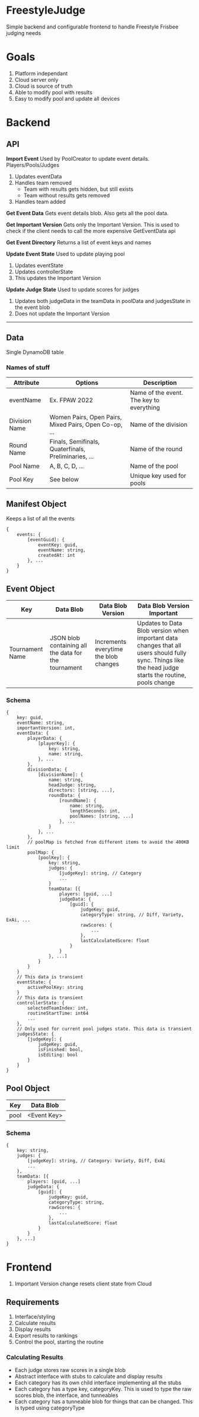 # FreestyleJudge

Simple backend and configurable frontend to handle Freestyle Frisbee judging needs

# Goals
1. Platform independant
2. Cloud server only
3. Cloud is source of truth
4. Able to modify pool with results
5. Easy to modify pool and update all devices

# Backend

## API
**Import Event** Used by PoolCreator to update event details. Players/Pools/Judges
1. Updates eventData
1. Handles team removed
   * Team with results gets hidden, but still exists
   * Team without results gets removed
1. Handles team added

**Get Event Data** Gets event details blob. Also gets all the pool data.

**Get Important Version** Gets only the Important Version. This is used to check if the client needs to call the more expensive GetEventData api

**Get Event Directory** Returns a list of event keys and names

**Update Event State** Used to update playing pool
1. Updates eventState
2. Updates controllerState
3. This updates the Important Version

**Update Judge State** Used to update scores for judges
1. Updates both judgeData in the teamData in poolData and judgesState in the event blob
2. Does not update the Important Version

---

## Data
Single DynamoDB table

### Names of stuff
| Attribute | Options | Description |
| --- | --- | --- |
| eventName | Ex. FPAW 2022| Name of the event. The key to everything |
| Division Name | Women Pairs, Open Pairs, Mixed Pairs, Open Co-op, ... | Name of the division |
| Round Name | Finals, Semifinals, Quaterfinals, Preliminaries, ... | Name of the round |
| Pool Name | A, B, C, D, ... | Name of the pool |
| Pool Key | See below | Unique key used for pools |

## Manifest Object
Keeps a list of all the events
```
{
    events: {
        [eventGuid]: {
            eventKey: guid,
            eventName: string,
            createdAt: int
        }, ...
    }
}
```

## Event Object
| Key | Data Blob | Data Blob Version | Data Blob Version Important |
| --- | --- | --- | --- |
| Tournament Name | JSON blob containing all the data for the tournament | Increments everytime the blob changes | Updates to Data Blob version when important data changes that all users should fully sync. Things like the head judge starts the routine, pools change |

### Schema
```
{
    key: guid,
    eventName: string,
    importantVersion: int,
    eventData: {
        playerData: {
            [playerKey]: {
                key: string,
                name: string,
            }, ...
        },
        divisionData: {
            [divisionName]: {
                name: string,
                headJudge: string,
                directors: [string, ...],
                roundData: {
                    [roundName]: {
                        name: string,
                        lengthSeconds: int,
                        poolNames: [string, ...]
                    }, ...
                }
            }, ...
        },
        // poolMap is fetched from different items to avoid the 400KB limit
        poolMap: {
            [poolKey]: {
                key: string,
                judges: {
                    [judgeKey]: string, // Category
                    ...
                }
                teamData: [{
                    players: [guid, ...]
                    judgeData: {
                        [guid]: {
                            judgeKey: guid,
                            categoryType: string, // Diff, Variety, ExAi, ...
                            rawScores: {
                                ...
                            },
                            lastCalculatedScore: float
                        }
                    }
                }, ...]
            }
        }
    }
    // This data is transient
    eventState: {
        activePoolKey: string
    }
    // This data is transient
    controllerState: {
        selectedTeamIndex: int,
        routineStartTime: int64
        ...
    },
    // Only used for current pool judges state. This data is transient
    judgesState: {
        [judgeKey]: {
            judgeKey: guid,
            isFinished: bool,
            isEditing: bool
        }
    }
}
```

## Pool Object
| Key | Data Blob |
| --- | --- |
| pool|\<Event Key>|\<Division Name>|\<Round Name>|\<Pool Name> | JSON blob containing team list and judge scores |

### Schema
```
{
    key: string,
    judges: {
        [judgeKey]: string, // Category: Variety, Diff, ExAi
        ...
    },
    teamData: [{
        players: [guid, ...]
        judgeData: {
            [guid]: {
                judgeKey: guid,
                categoryType: string,
                rawScores: {
                    ...
                },
                lastCalculatedScore: float
            }
        }
    }, ...]
}
```

# Frontend
1. Important Version change resets client state from Cloud

## Requirements
1. Interface/styling
2. Calculate results
3. Display results
4. Export results to rankings
5. Control the pool, starting the routine

### Calculating Results
* Each judge stores raw scores in a single blob
* Abstract interface with stubs to calculate and display results
* Each category has its own child interface implementing all the stubs
* Each category has a type key, categoryKey. This is used to type the raw scores blob, the interface, and tunneables
* Each category has a tunneable blob for things that can be changed. This is typed using categoryType